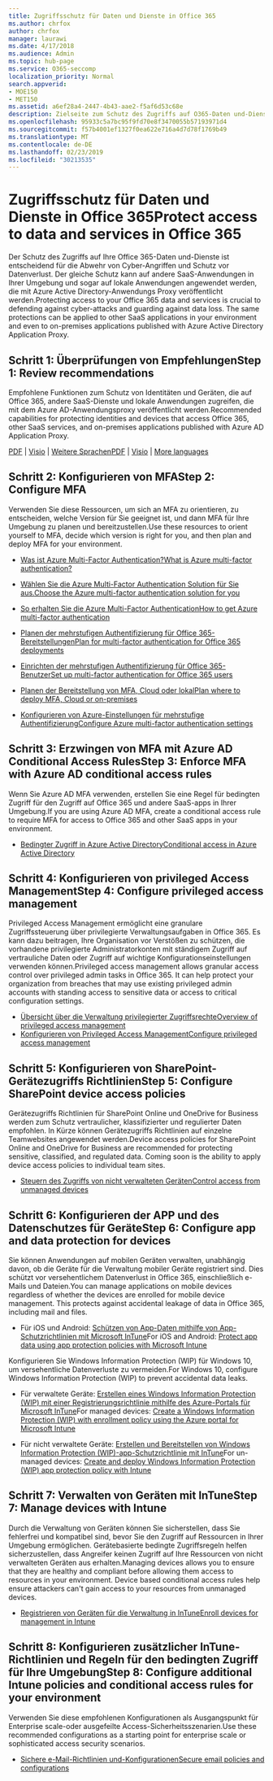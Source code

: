 ```yaml
---
title: Zugriffsschutz für Daten und Dienste in Office 365
ms.author: chrfox
author: chrfox
manager: laurawi
ms.date: 4/17/2018
ms.audience: Admin
ms.topic: hub-page
ms.service: O365-seccomp
localization_priority: Normal
search.appverid:
- MOE150
- MET150
ms.assetid: a6ef28a4-2447-4b43-aae2-f5af6d53c68e
description: Zielseite zum Schutz des Zugriffs auf O365-Daten und-Dienste
ms.openlocfilehash: 95933c5a7bc95f9fd70e8f3470055b57193971d4
ms.sourcegitcommit: f57b4001ef1327f0ea622e716a4d7d78f1769b49
ms.translationtype: MT
ms.contentlocale: de-DE
ms.lasthandoff: 02/23/2019
ms.locfileid: "30213535"
---
```

# <a name="protect-access-to-data-and-services-in-office-365"></a><span data-ttu-id="90055-103">Zugriffsschutz für Daten und Dienste in Office 365</span><span class="sxs-lookup"><span data-stu-id="90055-103">Protect access to data and services in Office 365</span></span>

<span data-ttu-id="90055-p101">Der Schutz des Zugriffs auf Ihre Office 365-Daten und-Dienste ist entscheidend für die Abwehr von Cyber-Angriffen und Schutz vor Datenverlust. Der gleiche Schutz kann auf andere SaaS-Anwendungen in Ihrer Umgebung und sogar auf lokale Anwendungen angewendet werden, die mit Azure Active Directory-Anwendungs Proxy veröffentlicht werden.</span><span class="sxs-lookup"><span data-stu-id="90055-p101">Protecting access to your Office 365 data and services is crucial to defending against cyber-attacks and guarding against data loss. The same protections can be applied to other SaaS applications in your environment and even to on-premises applications published with Azure Active Directory Application Proxy.</span></span>
  
## <a name="step-1-review-recommendations"></a><span data-ttu-id="90055-106">Schritt 1: Überprüfungen von Empfehlungen</span><span class="sxs-lookup"><span data-stu-id="90055-106">Step 1: Review recommendations</span></span>

<span data-ttu-id="90055-107">Empfohlene Funktionen zum Schutz von Identitäten und Geräten, die auf Office 365, andere SaaS-Dienste und lokale Anwendungen zugreifen, die mit dem Azure AD-Anwendungsproxy veröffentlicht werden.</span><span class="sxs-lookup"><span data-stu-id="90055-107">Recommended capabilities for protecting identities and devices that access Office 365, other SaaS services, and on-premises applications published with Azure AD Application Proxy.</span></span>
  
<span data-ttu-id="90055-108">[PDF](https://go.microsoft.com/fwlink/p/?linkid=841656) | [Visio](https://go.microsoft.com/fwlink/p/?linkid=841657) | [Weitere Sprachen](https://www.microsoft.com/download/details.aspx?id=55032)</span><span class="sxs-lookup"><span data-stu-id="90055-108">[PDF](https://go.microsoft.com/fwlink/p/?linkid=841656) | [Visio](https://go.microsoft.com/fwlink/p/?linkid=841657) | [More languages](https://www.microsoft.com/download/details.aspx?id=55032)</span></span>
  
## <a name="step-2-configure-mfa"></a><span data-ttu-id="90055-109">Schritt 2: Konfigurieren von MFA</span><span class="sxs-lookup"><span data-stu-id="90055-109">Step 2: Configure MFA</span></span>

<span data-ttu-id="90055-110">Verwenden Sie diese Ressourcen, um sich an MFA zu orientieren, zu entscheiden, welche Version für Sie geeignet ist, und dann MFA für Ihre Umgebung zu planen und bereitzustellen.</span><span class="sxs-lookup"><span data-stu-id="90055-110">Use these resources to orient yourself to MFA, decide which version is right for you, and then plan and deploy MFA for your environment.</span></span>
  
- [<span data-ttu-id="90055-111">Was ist Azure Multi-Factor Authentication?</span><span class="sxs-lookup"><span data-stu-id="90055-111">What is Azure multi-factor authentication?</span></span>](https://docs.microsoft.com/azure/multi-factor-authentication/multi-factor-authentication)
    
- [<span data-ttu-id="90055-112">Wählen Sie die Azure Multi-Factor Authentication Solution für Sie aus.</span><span class="sxs-lookup"><span data-stu-id="90055-112">Choose the Azure multi-factor authentication solution for you</span></span>](https://docs.microsoft.com/azure/multi-factor-authentication/multi-factor-authentication-get-started)
    
- [<span data-ttu-id="90055-113">So erhalten Sie die Azure Multi-Factor Authentication</span><span class="sxs-lookup"><span data-stu-id="90055-113">How to get Azure multi-factor authentication</span></span>](https://docs.microsoft.com/azure/multi-factor-authentication/multi-factor-authentication-versions-plans)
    
- [<span data-ttu-id="90055-114">Planen der mehrstufigen Authentifizierung für Office 365-Bereitstellungen</span><span class="sxs-lookup"><span data-stu-id="90055-114">Plan for multi-factor authentication for Office 365 deployments</span></span>](https://support.office.com/article/043807b2-21db-4d5c-b430-c8a6dee0e6ba)
    
- [<span data-ttu-id="90055-115">Einrichten der mehrstufigen Authentifizierung für Office 365-Benutzer</span><span class="sxs-lookup"><span data-stu-id="90055-115">Set up multi-factor authentication for Office 365 users</span></span>](https://support.office.com/article/8f0454b2-f51a-4d9c-bcde-2c48e41621c6)
    
- [<span data-ttu-id="90055-116">Planen der Bereitstellung von MFA, Cloud oder lokal</span><span class="sxs-lookup"><span data-stu-id="90055-116">Plan where to deploy MFA, Cloud or on-premises</span></span>](https://docs.microsoft.com/azure/multi-factor-authentication/multi-factor-authentication-get-started)
    
- [<span data-ttu-id="90055-117">Konfigurieren von Azure-Einstellungen für mehrstufige Authentifizierung</span><span class="sxs-lookup"><span data-stu-id="90055-117">Configure Azure multi-factor authentication settings</span></span>](https://docs.microsoft.com/azure/multi-factor-authentication/multi-factor-authentication-whats-next)
    
## <a name="step-3-enforce-mfa-with-azure-ad-conditional-access-rules"></a><span data-ttu-id="90055-118">Schritt 3: Erzwingen von MFA mit Azure AD Conditional Access Rules</span><span class="sxs-lookup"><span data-stu-id="90055-118">Step 3: Enforce MFA with Azure AD conditional access rules</span></span>

<span data-ttu-id="90055-119">Wenn Sie Azure AD MFA verwenden, erstellen Sie eine Regel für bedingten Zugriff für den Zugriff auf Office 365 und andere SaaS-apps in Ihrer Umgebung.</span><span class="sxs-lookup"><span data-stu-id="90055-119">If you are using Azure AD MFA, create a conditional access rule to require MFA for access to Office 365 and other SaaS apps in your environment.</span></span>
  
- [<span data-ttu-id="90055-120">Bedingter Zugriff in Azure Active Directory</span><span class="sxs-lookup"><span data-stu-id="90055-120">Conditional access in Azure Active Directory</span></span>](https://docs.microsoft.com/azure/active-directory/active-directory-conditional-access-azure-portal)
    
## <a name="step-4-configure-privileged-access-management"></a><span data-ttu-id="90055-121">Schritt 4: Konfigurieren von privileged Access Management</span><span class="sxs-lookup"><span data-stu-id="90055-121">Step 4: Configure privileged access management</span></span>

<span data-ttu-id="90055-p102">Privileged Access Management ermöglicht eine granulare Zugriffssteuerung über privilegierte Verwaltungsaufgaben in Office 365.  Es kann dazu beitragen, Ihre Organisation vor Verstößen zu schützen, die vorhandene privilegierte Administratorkonten mit ständigem Zugriff auf vertrauliche Daten oder Zugriff auf wichtige Konfigurationseinstellungen verwenden können.</span><span class="sxs-lookup"><span data-stu-id="90055-p102">Privileged access management allows granular access control over privileged admin tasks in Office 365.  It can help protect your organization from breaches that may use existing privileged admin accounts with standing access to sensitive data or access to critical configuration settings.</span></span>

- [<span data-ttu-id="90055-124">Übersicht über die Verwaltung privilegierter Zugriffsrechte</span><span class="sxs-lookup"><span data-stu-id="90055-124">Overview of privileged access management</span></span>](privileged-access-management-overview.md)
- [<span data-ttu-id="90055-125">Konfigurieren von Privileged Access Management</span><span class="sxs-lookup"><span data-stu-id="90055-125">Configure privileged access management</span></span>](privileged-access-management-configuration.md)

## <a name="step-5-configure-sharepoint-device-access-policies"></a><span data-ttu-id="90055-126">Schritt 5: Konfigurieren von SharePoint-Gerätezugriffs Richtlinien</span><span class="sxs-lookup"><span data-stu-id="90055-126">Step 5: Configure SharePoint device access policies</span></span>

<span data-ttu-id="90055-p103">Gerätezugriffs Richtlinien für SharePoint Online und OneDrive for Business werden zum Schutz vertraulicher, klassifizierter und regulierter Daten empfohlen. In Kürze können Gerätezugriffs Richtlinien auf einzelne Teamwebsites angewendet werden.</span><span class="sxs-lookup"><span data-stu-id="90055-p103">Device access policies for SharePoint Online and OneDrive for Business are recommended for protecting sensitive, classified, and regulated data. Coming soon is the ability to apply device access policies to individual team sites.</span></span>
  
- [<span data-ttu-id="90055-129">Steuern des Zugriffs von nicht verwalteten Geräten</span><span class="sxs-lookup"><span data-stu-id="90055-129">Control access from unmanaged devices</span></span>](https://support.office.com/article/Control-access-from-unmanaged-devices-5ae550c4-bd20-4257-847b-5c20fb053622?ui=en-US&amp;rs=en-US&amp;ad=US)
    
## <a name="step-6-configure-app-and-data-protection-for-devices"></a><span data-ttu-id="90055-130">Schritt 6: Konfigurieren der APP und des Datenschutzes für Geräte</span><span class="sxs-lookup"><span data-stu-id="90055-130">Step 6: Configure app and data protection for devices</span></span>

<span data-ttu-id="90055-p104">Sie können Anwendungen auf mobilen Geräten verwalten, unabhängig davon, ob die Geräte für die Verwaltung mobiler Geräte registriert sind. Dies schützt vor versehentlichem Datenverlust in Office 365, einschließlich e-Mails und Dateien.</span><span class="sxs-lookup"><span data-stu-id="90055-p104">You can manage applications on mobile devices regardless of whether the devices are enrolled for mobile device management. This protects against accidental leakage of data in Office 365, including mail and files.</span></span>
  
- <span data-ttu-id="90055-133">Für iOS und Android: [Schützen von App-Daten mithilfe von App-Schutzrichtlinien mit Microsoft InTune](https://docs.microsoft.com/intune-classic/deploy-use/protect-app-data-using-mobile-app-management-policies-with-microsoft-intune)</span><span class="sxs-lookup"><span data-stu-id="90055-133">For iOS and Android: [Protect app data using app protection policies with Microsoft Intune](https://docs.microsoft.com/intune-classic/deploy-use/protect-app-data-using-mobile-app-management-policies-with-microsoft-intune)</span></span>
    
<span data-ttu-id="90055-134">Konfigurieren Sie Windows Information Protection (WIP) für Windows 10, um versehentliche Datenverluste zu vermeiden.</span><span class="sxs-lookup"><span data-stu-id="90055-134">For Windows 10, configure Windows Information Protection (WIP) to prevent accidental data leaks.</span></span>
  
- <span data-ttu-id="90055-135">Für verwaltete Geräte: [Erstellen eines Windows Information Protection (WIP) mit einer Registrierungsrichtlinie mithilfe des Azure-Portals für Microsoft InTune](https://docs.microsoft.com/windows/threat-protection/windows-information-protection/create-wip-policy-using-intune-azure)</span><span class="sxs-lookup"><span data-stu-id="90055-135">For managed devices: [Create a Windows Information Protection (WIP) with enrollment policy using the Azure portal for Microsoft Intune](https://docs.microsoft.com/windows/threat-protection/windows-information-protection/create-wip-policy-using-intune-azure)</span></span>
    
- <span data-ttu-id="90055-136">Für nicht verwaltete Geräte: [Erstellen und Bereitstellen von Windows Information Protection (WIP)-app-Schutzrichtlinie mit InTune](https://docs.microsoft.com/intune/windows-information-protection-policy-create)</span><span class="sxs-lookup"><span data-stu-id="90055-136">For un-managed devices: [Create and deploy Windows Information Protection (WIP) app protection policy with Intune](https://docs.microsoft.com/intune/windows-information-protection-policy-create)</span></span>
    
## <a name="step-7-manage-devices-with-intune"></a><span data-ttu-id="90055-137">Schritt 7: Verwalten von Geräten mit InTune</span><span class="sxs-lookup"><span data-stu-id="90055-137">Step 7: Manage devices with Intune</span></span>

<span data-ttu-id="90055-p105">Durch die Verwaltung von Geräten können Sie sicherstellen, dass Sie fehlerfrei und kompatibel sind, bevor Sie den Zugriff auf Ressourcen in Ihrer Umgebung ermöglichen. Gerätebasierte bedingte Zugriffsregeln helfen sicherzustellen, dass Angreifer keinen Zugriff auf Ihre Ressourcen von nicht verwalteten Geräten aus erhalten.</span><span class="sxs-lookup"><span data-stu-id="90055-p105">Managing devices allows you to ensure that they are healthy and compliant before allowing them access to resources in your environment. Device based conditional access rules help ensure attackers can't gain access to your resources from unmanaged devices.</span></span>
  
- [<span data-ttu-id="90055-140">Registrieren von Geräten für die Verwaltung in InTune</span><span class="sxs-lookup"><span data-stu-id="90055-140">Enroll devices for management in Intune</span></span>](https://docs.microsoft.com/intune-classic/deploy-use/enroll-devices-in-microsoft-intune)
    
## <a name="step-8-configure-additional-intune-policies-and-conditional-access-rules-for-your-environment"></a><span data-ttu-id="90055-141">Schritt 8: Konfigurieren zusätzlicher InTune-Richtlinien und Regeln für den bedingten Zugriff für Ihre Umgebung</span><span class="sxs-lookup"><span data-stu-id="90055-141">Step 8: Configure additional Intune policies and conditional access rules for your environment</span></span>

<span data-ttu-id="90055-142">Verwenden Sie diese empfohlenen Konfigurationen als Ausgangspunkt für Enterprise scale-oder ausgefeilte Access-Sicherheitsszenarien.</span><span class="sxs-lookup"><span data-stu-id="90055-142">Use these recommended configurations as a starting point for enterprise scale or sophisticated access security scenarios.</span></span>
  
- [<span data-ttu-id="90055-143">Sichere e-Mail-Richtlinien und-Konfigurationen</span><span class="sxs-lookup"><span data-stu-id="90055-143">Secure email policies and configurations</span></span>](https://docs.microsoft.com/azure/active-directory/secure-email-introduction)
    

